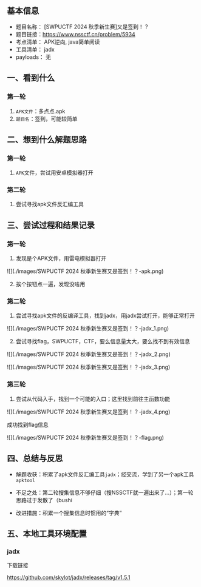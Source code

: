 ## 基本信息

- 题目名称： [SWPUCTF 2024 秋季新生赛]又是签到！？
- 题目链接：https://www.nssctf.cn/problem/5934
- 考点清单： APK逆向, java简单阅读
- 工具清单： jadx
- payloads： 无

## 一、看到什么

### 第一轮

1. `APK文件`：多点点.apk
2. `题目名`：签到，可能较简单

## 二、想到什么解题思路

### 第一轮

1. `APK`文件，尝试用安卓模拟器打开

### 第二轮

1. 尝试寻找apk文件反汇编工具

## 三、尝试过程和结果记录

### 第一轮

1. 发现是个APK文件，用雷电模拟器打开

![](./images/SWPUCTF 2024 秋季新生赛又是签到！？-apk.png)

2. 挨个按钮点一遍，发现没啥用

### 第二轮

1. 尝试寻找apk文件的反编译工具，找到jadx，用jadx尝试打开，能够正常打开

![](./images/SWPUCTF 2024 秋季新生赛又是签到！？-jadx_1.png)

2. 尝试寻找flag，SWPUCTF，CTF，要么信息量太大，要么找不到有效信息

![](./images/SWPUCTF 2024 秋季新生赛又是签到！？-jadx_2.png)

![](./images/SWPUCTF 2024 秋季新生赛又是签到！？-jadx_3.png)

### 第三轮

1. 尝试从代码入手，找到一个可能的入口；这里找到前往主函数功能

![](./images/SWPUCTF 2024 秋季新生赛又是签到！？-jadx_4.png)

成功找到flag信息

![](./images/SWPUCTF 2024 秋季新生赛又是签到！？-flag.png)

## 四、总结与反思

- 解题收获：积累了apk文件反汇编工具`jadx`；经交流，学到了另一个apk工具`apktool`

- 不足之处：第二轮搜集信息不够仔细（搜NSSCTF就一遍出来了...）；第一轮思路过于发散了（bushi
- 改进措施：积累一个搜集信息时惯用的“字典”

## 五、本地工具环境配置

### jadx

下载链接

https://github.com/skylot/jadx/releases/tag/v1.5.1